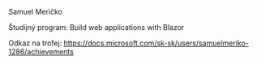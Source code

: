 Samuel Meričko

Študijný program: Build web applications with Blazor

Odkaz na trofej: https://docs.microsoft.com/sk-sk/users/samuelmeriko-1286/achievements